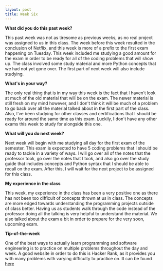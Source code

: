```yaml
---
layout: post
title: Week Six
---
```


<b> What did you do this past week? </b>

<p> This past week was not as tiresome as previous weeks, as no real project was assigned to us in this class. The week before this week resulted in the conclusion of Netflix, and this week is more of a prefix to the first exam happening on Tuesday. This week included me studying a good amount for the exam in order to be ready for all of the coding problems that will show up. The class involved some study material and more Python concepts that we had not yet gone over. The first part of next week will also include studying. </p> 

<b> What's in your way? </b>

<p> The only real thing that is in my way this week is the fact that I haven't look at much of the old material that will be on the exam. The newer material is still fresh on my mind however, and I don't think it will be much of a problem to go back over all the material talked about in the first part of the class. Also, I've been studying for other classes and certifications that I should be ready for around the same time as this exam. Luckily, I don't have any other exams this week to study for alongside this one. </p> 

<b> What will you do next week? </b>

<p> Next week will begin with me studying all day for the first exam of the semester. This exam is expected to have 5 coding problems that I should be ready to tackle in a variety of ways. I will go over all of the notes that the professor took, go over the notes that I took, and also go over the study guide that includes concepts and Python syntax that I should be able to recall on the exam. After this, I will wait for the next project to be assigned for this class. </p> 

<b> My experience in the class </b>

<p> This week, my experience in the class has been a very positive one as there has not been too difficult of concepts thrown at us in class. The concepts are more edged towards understanding the programming projects outside of class better. Having us as students walk through the code instead of the professor doing all the talking is very helpful to understand the material. We also talked about the exam a bit in order to prepare for the very soon, upcoming exam. </p> 

<b> Tip-of-the-week </b>

<p> One of the best ways to actually learn programming and software engineering is to practice on multiple problems throughout the day and week. A good website in order to do this is Hacker Rank, as it provides you with many problems with varying difficulty to practice on. It can be found <a href="https://www.hackerrank.com/">here</a> </p>
